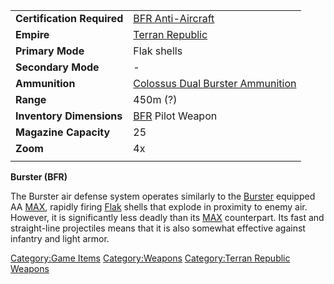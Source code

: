 |                            |                                                                                    |
| -------------------------- | ---------------------------------------------------------------------------------- |
| **Certification Required** | [BFR Anti-Aircraft](BFR_Anti.$1.md "wikilink")                                     |
| **Empire**                 | [Terran Republic](Terran_Republic.md "wikilink")                                   |
| **Primary Mode**           | Flak shells                                                                        |
| **Secondary Mode**         | \-                                                                                 |
| **Ammunition**             | [Colossus Dual Burster Ammunition](Colossus_Dual_Burster_Ammunition.md "wikilink") |
| **Range**                  | 450m (?)                                                                           |
| **Inventory Dimensions**   | [BFR](BFR.md "wikilink") Pilot Weapon                                              |
| **Magazine Capacity**      | 25                                                                                 |
| **Zoom**                   | 4x                                                                                 |
|                            |                                                                                    |

**Burster (BFR)**

The Burster air defense system operates similarly to the
[Burster](Burster.md "wikilink") equipped AA [MAX](MAX.md "wikilink"), rapidly
firing [Flak](Flak.md "wikilink") shells that explode in proximity to enemy
air. However, it is significantly less deadly than its
[MAX](MAX.md "wikilink") counterpart. Its fast and straight-line
projectiles means that it is also somewhat effective against infantry
and light armor.

[Category:Game Items](Category:Game_Items.md "wikilink")
[Category:Weapons](Category:Weapons.md "wikilink") [Category:Terran
Republic Weapons](Category:Terran_Republic_Weapons.md "wikilink")
